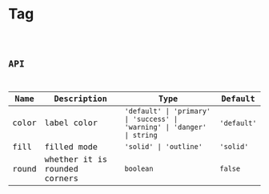# Tag

<code src="./demos/index.tsx">

## API

| Name  | Description                   | Type                                                                     | Default     |
| ----- | ----------------------------- | ------------------------------------------------------------------------ | ----------- |
| color | label color                   | `'default' \| 'primary' \| 'success' \| 'warning' \| 'danger' \| string` | `'default'` |
| fill  | filled mode                   | `'solid' \| 'outline'`                                                   | `'solid'`   |
| round | whether it is rounded corners | `boolean`                                                                | `false`     |

